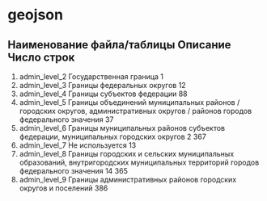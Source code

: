 # geojson

## Наименование файла/таблицы Описание Число строк

1. admin_level_2 Государственная граница 1
2. admin_level_3 Границы федеральных округов 12
3. admin_level_4 Границы субъектов федерации 88
4. admin_level_5 Границы объединений муниципальных районов / городских округов, административных округов / районов городов федерального значения 37
5. admin_level_6 Границы муниципальных районов субъектов федерации, муниципальных городских округов 2 367
6. admin_level_7 Не используется 13
7. admin_level_8 Границы городских и сельских муниципальных образований, внутригородских муниципальных территорий городов федерального значения 14 365
8. admin_level_9 Границы административных районов городских округов и поселений 386
